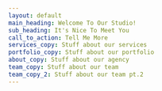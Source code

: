 ```yaml
---
layout: default
main_heading: Welcome To Our Studio!
sub_heading: It's Nice To Meet You
call_to_action: Tell Me More
services_copy: Stuff about our services
portfolio_copy: Stuff about our portfolio
about_copy: Stuff about our agency
team_copy: Stuff about our team
team_copy_2: Stuff about our team pt.2
---
```


